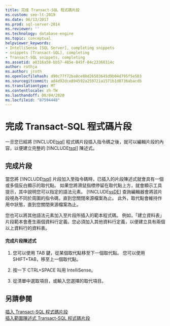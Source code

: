 ```yaml
---
title: 完成 Transact-SQL 程式碼片段
ms.custom: seo-lt-2019
ms.date: 06/13/2017
ms.prod: sql-server-2014
ms.reviewer: ''
ms.technology: database-engine
ms.topic: conceptual
helpviewer_keywords:
- IntelliSense [SQL Server], completing snippets
- snippets [Transact-SQL], completing
- Transact-SQL snippets, completing
ms.assetid: a8316a58-bb57-485e-845f-84c23360314c
author: rothja
ms.author: jroth
ms.openlocfilehash: d90c77f72ba8ce80d26503645d9b04d795f5e503
ms.sourcegitcommit: ad4d92dce894592a259721a1571b1d8736abacdb
ms.translationtype: MT
ms.contentlocale: zh-TW
ms.lasthandoff: 08/04/2020
ms.locfileid: "87594448"
---
```

# <a name="complete-transact-sql-snippets"></a>完成 Transact-SQL 程式碼片段
  一旦您已經將 [!INCLUDE[tsql](../../includes/tsql-md.md)] 程式碼片段插入指令碼之後，就可以編輯片段的內容，以便建立完整的 [!INCLUDE[tsql](../../includes/tsql-md.md)] 陳述式。  
  
## <a name="completing-snippets"></a>完成片段  
 當您將 [!INCLUDE[tsql](../../includes/tsql-md.md)] 片段加入至指令碼時，已插入的片段陳述式就會具有一個或多個反白顯示的取代點。 如果您將滑鼠指標停留在取代點上方，就會顯示工具提示，其中說明您可以指定的語法元素。 [!INCLUDE[ssDE](../../includes/ssde-md.md)] 查詢編輯器會將該片段視為不同於周圍的指令碼，直到您關閉來源檔案為止。 此外，取代點會維持作用中狀態，直到您關閉來源檔案為止。  
  
 您也可以將其他語法元素加入至片段所插入的範本程式碼。 例如，「建立資料表」片段範本會產生兩個資料行定義。您必須加入其他資料行定義，以便建立具有兩個以上資料行的資料表。  
  
#### <a name="completing-the-snippet-statement"></a>完成片段陳述式  
  
1.  您可以使用 TAB 鍵，從某個取代點移至下一個取代點。 您可以使用 SHIFT+TAB，移至上一個取代點。  
  
2.  按一下 CTRL+SPACE 叫用 IntelliSense。  
  
3.  從清單中選取項目，或輸入您選擇的取代項目。  
  
## <a name="see-also"></a>另請參閱  
 [插入 Transact-SQL 程式碼片段](insert-transact-sql-snippets.md)   
 [插入範圍陳述式 Transact-SQL 程式碼片段](insert-surround-with-transact-sql-snippets.md)  
  
  
